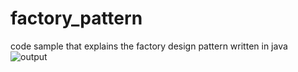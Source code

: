 # factory_pattern
code sample that explains the  factory design pattern written in java
![output](https://user-images.githubusercontent.com/23944974/165687520-7308571e-ab7f-431f-b5b7-5961726b5957.PNG)
